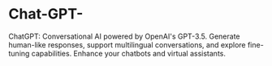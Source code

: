 # Chat-GPT-
ChatGPT: Conversational AI powered by OpenAI's GPT-3.5. Generate human-like responses, support multilingual conversations, and explore fine-tuning capabilities. Enhance your chatbots and virtual assistants.
